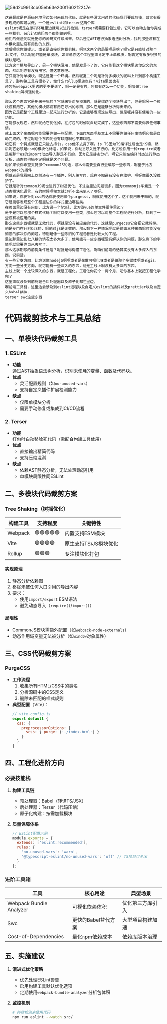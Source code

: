 ![59d2c9913cb05eb63e200f1602f2247e](https://cdn.jsdelivr.net/gh/tydumpling/Picgo/img59d2c9913cb05eb63e200f1602f2247e.jpg)

```
这道题就是在源码环境里边如何来裁剪代码，就是有些没太用过的代码我们要裁剪掉，其实有很多现成的库可以做，一个是eslint和terser这两个库
eslint呢是在原码环境里边就可以进行检测，terser呢需要打包过后，它可以自动去给你完成一些裁剪，eslint他们两个都能做到啊。
他们的做法呢就是把你的源码文件读出来，然后通过AST进行抽象语法树分析，找到那些没有在本模块里边没有用到的东西。
然后呢给你做提示，或者是直接给你裁剪掉。啊但这两个的局限呢是啥？呢它是只能针对那个 Js文件，然后呢他只能是单模块，如果说你这个工程里面肯定不止单模块，啊肯定有很多很多的模块是吧。
比方这个模块导出了，另一个模块没用，他是发现不了的，它只能看这个模块里边你定义的东西，然后呢你有没有用它，懂这意思吧。
它只能针对单模块，啊这是第一个环境。然后呢第二个呢是针对多模块的呢叫上升到那个构建工具了，那构建工具有很多了，像什么rollup里边也有？vite里面也有
还包括webpack里边的更不要说了，啊一定是有的，它都有这么一个功能，啊叫做tree shaking叫树遥优化。

那么这个东西它是用来干嘛的？它就来针对多模块的，就是你这个模块导出了，但是呢另一个模块没有用它，其他的模块都没有用它导出的东西，那么它是能够分析得出来的。
因为它是把整个工程里边一起来进行分析的，它是能够发现这些导出，但是呢并没有使用的一些功能。
它能够发现它，然后呢给它优化掉，在打包的时候就自动完成了，这些东西都不需要你做任何事情。
就上面这个东西呢可能需要你做一些配置，下面的东西呢基本上不需要你做任何事情啊它都是自动完成的，不过呢这个东西呢也有缺陷啊也不算缺陷。
吧它有一个特点就是它只能支持js，css他不支持了啊。js TS因为TS编译过后也是jS嘛，然后呢它必须是esm的模块化标准，如果说，你动态导入是不行的，比方说你用一种require或者是用那个es的import动态导入那是不行的，因为它是静态分析，啊它只能在编译时态进行静态分析，动态的他搞不定啊就是这个问题。
呃如果说你希望支持那个commonJS的话，那么你需要去自行去编写一些东西，啊至于比方webpack的插件
啊或者是我看网上以前还有一个插件，别人编写的，现在不知道有没有在维护，啊好像很久没维护了。
它就是针对commonJS呢也进行了树遥优化，不过这里边问题很多，因为commonjs毕竟是一个动态模块化语言，有的时候呢根本就分析不出来倒入了啥好。
如果说，你要针对css的话你要使用那个purgecss，啊就使用这个了，这个我用来干嘛的，呢它是能够发现整个工程里边你的样式里边哪些类。
在页面里边没有用到，比方说一个html，比方说vue的单文件组件里边？
是不是可以写那个样式代码？啊可以使用一些类，那么它可以对整个工程呢进行分析，找到了一些没有被应用的类。
那么这些东西呢就是无效代码，啊就是没有被应用的代码，这就是purgecss它会把它裁剪掉。
他是专门在针对CsS的，啊他对jS是无效的。那么剩下一种情况呢就是前面三种东西呢可能没有彻底的解决你的问题，特别是像一些陈旧的工程或者是比较大的工程。
里边那里边乱七八糟的情况太多太多了，他可能有一些东西呢没有解决你的问题，那么剩下的事情呢就需要你自己去写了。
那么这学期写的前提条件是啥？呢就是你得懂工程化，啊咱们前端的话其实没有太多深入的东西，说实话。
有一些分支方向，比方说像nodejS啊啊或者是像做可视化呀或者是做那个多媒体啊或者gis。
方向一些分支方向，呢可能有一些深入的东西，就是主线上啊没有太多深的东西。
主线上就一个比较深入的东西，就是工程化，工程化你花个一两个月，吧你基本上就把工程化学完了
这里面就涉及到前处理合后处理器以及原子化都在里边。
啊前端工具链，这里边会涉及到eslint进程以及自定义eslint的插件以及prettier以及自定义babel插件。
terser swc这些东西
```

# 代码裁剪技术与工具总结

## 一、单模块代码裁剪工具
### 1. ESLint
- **功能**  
  通过AST抽象语法树分析，识别未使用的变量、函数及代码块。
- **优点**  
  - 灵活配置规则（如`no-unused-vars`）
  - 支持自定义插件扩展检测能力
- **缺点**  
  - 仅限单模块分析
  - 需要手动修复或集成到CI/CD流程

### 2. Terser
- **功能**  
  打包时自动移除死代码（需配合构建工具使用）
- **优点**  
  - 直接输出精简代码
  - 支持压缩混淆
- **缺点**  
  - 依赖AST静态分析，无法处理动态引用
  - 单模块局限性同ESLint

## 二、多模块代码裁剪方案
### Tree Shaking（树摇优化）
| 构建工具 | 支持程度 | 关键特性              |
| -------- | -------- | --------------------- |
| Webpack  | 🟢🟢🟢🟢🟢    | 内置支持ESM模块       |
| Vite     | 🟢🟢🟢🟢     | 原生支持TS/JS模块优化 |
| Rollup   | 🟢🟢🟢      | 专注模块化打包        |

#### 实现原理
1. 静态分析依赖图
2. 移除未被任何入口引用的导出内容
3. 要求：
   - 使用`import/export` ESM语法
   - 避免动态导入（`require()`/`import()`）

#### 局限性
- CommonJS模块需额外配置（如`webpack-node-externals`）
- 动态作用域变量无法被分析（如`window`对象属性）

## 三、CSS代码裁剪方案
### PurgeCSS
- **工作流程**  
  1. 收集所有HTML/CSS中的类名
  2. 分析源码中的CSS定义
  3. 删除未匹配的样式规则
- **典型配置**（Vite）：
  ```javascript
  // vite.config.js
  export default {
    css: {
      preprocessorOptions: {
        scss: { purge: ['./index.html'] }
      }
    }
  }

## 四、工程化进阶方向
### 必要技能栈
1. **构建工具链**  
   - 预处理器：Babel（转译TS/JSX）
   - 后处理器：Terser（代码压缩）
   - 原子化构建：按需加载模块

2. **质量保障体系**  
   ```javascript
   // ESLint配置示例
   module.exports = {
     extends: ['eslint:recommended'],
     rules: {
       'no-unused-vars': 'warn',
       '@typescript-eslint/no-unused-vars': 'off' // TS项目可关闭
     }
   };
   ```

### 进阶工具箱
| 工具                    | 核心用途            | 典型场景         |
| ----------------------- | ------------------- | ---------------- |
| Webpack Bundle Analyzer | 可视化依赖体积      | 优化第三方库引入 |
| Swc                     | 更快的Babel替代方案 | 大型项目构建加速 |
| Cost-of-Dependencies    | 量化npm依赖成本     | 依赖库版本治理   |

## 五、实施建议
1. **渐进式优化策略**  
   - 优先处理ESLint警告
   - 启用构建工具默认优化选项
   - 定期使用`webpack-bundle-analyzer`分析包体积

2. **监控机制**  
   ```bash
   # 持续检测未使用代码
   npm run eslint --watch src/
   ```